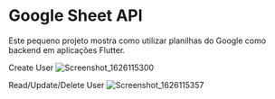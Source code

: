# Google Sheet API

Este pequeno projeto mostra como utilizar planilhas do Google como backend em aplicações Flutter.

Create User
![Screenshot_1626115300](https://user-images.githubusercontent.com/46230483/125355465-77f43200-e33b-11eb-8d10-770cadac8569.png)

Read/Update/Delete User
![Screenshot_1626115357](https://user-images.githubusercontent.com/46230483/125355467-788cc880-e33b-11eb-996b-8c8b425cc4ea.png)


